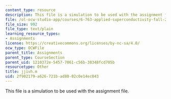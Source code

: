 ```yaml
---
content_type: resource
description: This file is a simulation to be used with the assignment file.
file: /ol-ocw-studio-app/courses/6-763-applied-superconductivity-fall-2005/2f902179a626721bad8002c0e14ec043_jjivh.m
file_size: 992
file_type: text/plain
learning_resource_types:
- Assignments
license: https://creativecommons.org/licenses/by-nc-sa/4.0/
ocw_type: OCWFile
parent_title: Assignments
parent_type: CourseSection
parent_uid: 1210372e-5457-7061-c56b-38348fcd705b
resourcetype: Other
title: jjivh.m
uid: 2f902179-a626-721b-ad80-02c0e14ec043
---
```

This file is a simulation to be used with the assignment file.